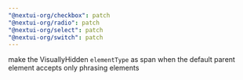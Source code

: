 ```yaml
---
"@nextui-org/checkbox": patch
"@nextui-org/radio": patch
"@nextui-org/select": patch
"@nextui-org/switch": patch
---
```


make the VisuallyHidden `elementType` as span when the default parent element accepts only phrasing elements
